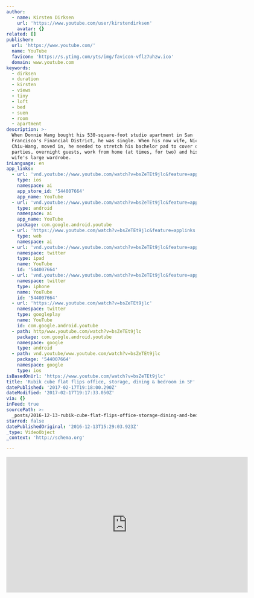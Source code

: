 ```yaml
---
author:
  - name: Kirsten Dirksen
    url: 'https://www.youtube.com/user/kirstendirksen'
    avatar: {}
related: []
publisher:
  url: 'https://www.youtube.com/'
  name: YouTube
  favicon: 'https://s.ytimg.com/yts/img/favicon-vflz7uhzw.ico'
  domain: www.youtube.com
keywords:
  - dirksen
  - duration
  - kirsten
  - views
  - tiny
  - loft
  - bed
  - suen
  - room
  - apartment
description: >-
  When Donnie Wang bought his 530-square-foot studio apartment in San
  Francisco's Financial District, he was single. When his now wife, Nicole
  Chiu-Wang, moved in, he needed to stretch his bachelor pad to cover dinner
  parties, overnight guests, work from home (at times, for two) and his stylist
  wife's large wardrobe.
inLanguage: en
app_links:
  - url: 'vnd.youtube://www.youtube.com/watch?v=bsZeTEt9jlc&feature=applinks'
    type: ios
    namespace: ai
    app_store_id: '544007664'
    app_name: YouTube
  - url: 'vnd.youtube://www.youtube.com/watch?v=bsZeTEt9jlc&feature=applinks'
    type: android
    namespace: ai
    app_name: YouTube
    package: com.google.android.youtube
  - url: 'https://www.youtube.com/watch?v=bsZeTEt9jlc&feature=applinks'
    type: web
    namespace: ai
  - url: 'vnd.youtube://www.youtube.com/watch?v=bsZeTEt9jlc&feature=applinks'
    namespace: twitter
    type: ipad
    name: YouTube
    id: '544007664'
  - url: 'vnd.youtube://www.youtube.com/watch?v=bsZeTEt9jlc&feature=applinks'
    namespace: twitter
    type: iphone
    name: YouTube
    id: '544007664'
  - url: 'https://www.youtube.com/watch?v=bsZeTEt9jlc'
    namespace: twitter
    type: googleplay
    name: YouTube
    id: com.google.android.youtube
  - path: http/www.youtube.com/watch?v=bsZeTEt9jlc
    package: com.google.android.youtube
    namespace: google
    type: android
  - path: vnd.youtube/www.youtube.com/watch?v=bsZeTEt9jlc
    package: '544007664'
    namespace: google
    type: ios
isBasedOnUrl: 'https://www.youtube.com/watch?v=bsZeTEt9jlc'
title: 'Rubik cube flat flips office, storage, dining & bedroom in SF'
datePublished: '2017-02-17T19:18:00.290Z'
dateModified: '2017-02-17T19:17:33.050Z'
via: {}
inFeed: true
sourcePath: >-
  _posts/2016-12-13-rubik-cube-flat-flips-office-storage-dining-and-bedroom-in-s.md
starred: false
datePublishedOriginal: '2016-12-13T15:29:03.923Z'
_type: VideoObject
_context: 'http://schema.org'

---
```

<iframe src="https://cdn.embedly.com/widgets/media.html?src=https%3A%2F%2Fwww.youtube.com%2Fembed%2FbsZeTEt9jlc%3Ffeature%3Doembed&amp;url=http%3A%2F%2Fwww.youtube.com%2Fwatch%3Fv%3DbsZeTEt9jlc&amp;image=https%3A%2F%2Fi.ytimg.com%2Fvi%2FbsZeTEt9jlc%2Fhqdefault.jpg&amp;key=b7d04c9b404c499eba89ee7072e1c4f7&amp;type=text%2Fhtml&amp;schema=youtube" width="640" height="360" scrolling="no" frameborder="0" allowfullscreen="" style=""></iframe>